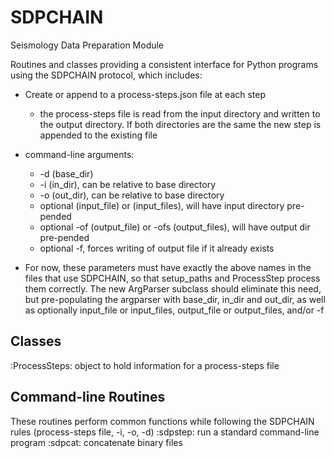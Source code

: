 SDPCHAIN
===========

Seismology Data Preparation Module

Routines and classes providing a consistent interface for Python programs using
the SDPCHAIN protocol, which includes:

- Create or append to a process-steps.json file at each step
    - the process-steps file is read from the input directory and written
      to the output directory.  If both directories are the same the new step
      is appended to the existing file
- command-line arguments:
    - -d (base_dir)
    - -i (in_dir), can be relative to base directory
    - -o (out_dir), can be relative to base directory
    - optional (input_file) or (input_files), will have input directory pre-pended
    - optional -of (output_file) or -ofs (output_files), will have output dir pre-pended
    - optional -f, forces writing of output file if it already exists

- For now, these parameters must have exactly the above names in the files that
  use SDPCHAIN, so that setup_paths and ProcessStep process them correctly.
  The new ArgParser subclass should eliminate this need, but pre-populating
  the argparser with base_dir, in_dir and out_dir, as well as optionally 
  input_file or input_files, output_file or output_files, and/or -f
  
Classes
---------------------

:ProcessSteps: object to hold information for a process-steps file

Command-line Routines
---------------------

These routines perform common functions while following the
SDPCHAIN rules (process-steps file, -i, -o, -d)
:sdpstep: run a standard command-line program 
:sdpcat: concatenate binary files